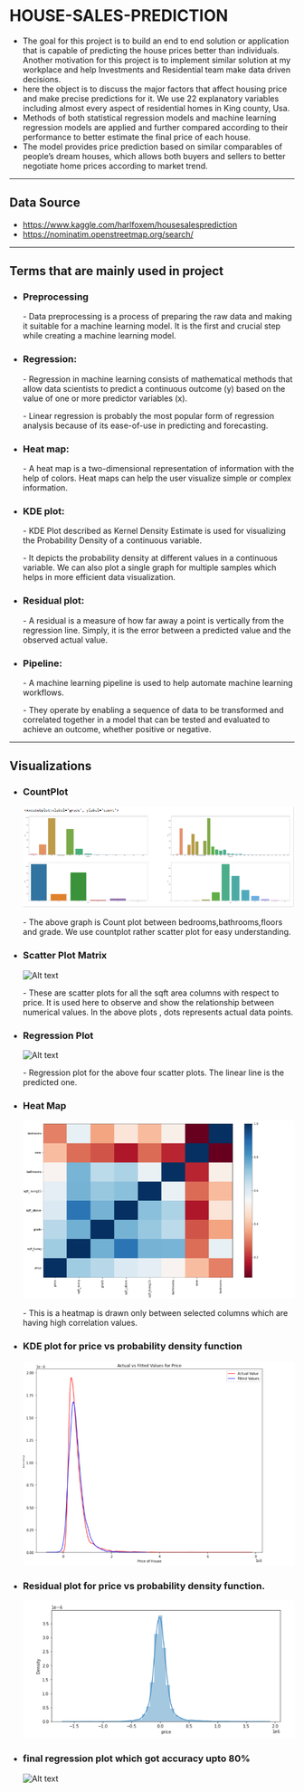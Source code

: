 # HOUSE-SALES-PREDICTION
* The goal for this project is to build an end to end solution or application that is capable of predicting the house prices better than individuals. Another motivation for this project is to implement similar solution at my workplace and help Investments and Residential team make data driven decisions.
* here the object is to discuss the major factors that affect housing price and make precise predictions for it. We use 22  explanatory variables including almost every aspect of residential homes in King county, Usa.
*  Methods of both statistical regression models and machine learning regression models are applied and further compared according to their performance to better estimate the final price of each house. 
*  The model provides price prediction based on similar comparables of people’s dream houses, which allows both buyers and sellers to better negotiate home prices according to market trend.

 - - - -
 
 ## Data Source
 * https://www.kaggle.com/harlfoxem/housesalesprediction 
 * https://nominatim.openstreetmap.org/search/  
 ---------------------------------------

## Terms that are mainly used in project
 
* ### Preprocessing
   \- Data preprocessing is a process of preparing the raw data and making it suitable for a machine learning model. It is the first and crucial step while creating a machine learning model.

* ### Regression:
   \- Regression in machine learning consists of mathematical methods that allow data scientists to predict a continuous outcome (y) based on the value of one or more predictor variables (x). 
   
   \- Linear regression is probably the most popular form of regression analysis because of its ease-of-use in predicting and forecasting.

* ### Heat map:
   \- A heat map is a two-dimensional representation of information with the help of colors. Heat maps can help the user visualize simple or complex information.

* ### KDE plot:
   \- KDE Plot described as Kernel Density Estimate is used for visualizing the Probability Density of a continuous variable. 
   
   \- It depicts the probability density at different values in a continuous variable. We can also plot a single graph for multiple samples which helps in more efficient data visualization.
   
* ### Residual plot:
   \- A residual is a measure of how far away a point is vertically from the regression line. Simply, it is the error between a predicted value and the observed actual value.
   
* ### Pipeline:
   \- A machine learning pipeline is used to help automate machine learning workflows. 
   
   \- They operate by enabling a sequence of data to be transformed and correlated together in a model that can be tested and evaluated to achieve an outcome, whether positive or negative.
   
---------------------------------------

## Visualizations 
 * ### CountPlot
    ![Alt text](https://github.com/kurdush/HOUSE-SALES-PREDICTION/blob/7a99ef4b580dc5ae87a026a24082181b22965193/Images/count_plot.png)
    
    \- The above graph is Count plot between bedrooms,bathrooms,floors and grade. We use countplot rather scatter plot for easy understanding.
    
* ### Scatter Plot Matrix
   ![Alt text]()
   
   \- These are  scatter plots for all the sqft area columns with respect to price. It is used here to observe and show the relationship between numerical values. In the above plots , dots represents actual data points.
   
 
 * ### Regression Plot
    ![Alt text]()
    
    \- Regression plot for the above four scatter plots. The linear line is the predicted one.
 
 * ### Heat Map
    ![Alt text](https://github.com/kurdush/HOUSE-SALES-PREDICTION/blob/6382df4e9d650ff70c529a261ec0542c539d79c8/Images/heatmap.png)
    
    \- This is a heatmap is drawn only between selected columns which are having high correlation values. 
 
 * ### KDE plot for price vs probability density function
    ![Alt text](https://github.com/kurdush/HOUSE-SALES-PREDICTION/blob/8367dd7b131cbf18e527687a84979346fe5a9e5e/Images/KDE_plot_for_price_vs_probability_density_function.png)
  
 * ### Residual plot for price vs probability density function.
    ![Alt text](https://github.com/kurdush/HOUSE-SALES-PREDICTION/blob/2cb057bfaae208efdaf191c375b5d2dead9088d1/Images/Residual_plot_for_price_vs_probability_density_function.png)
    
 * ###  final regression plot which got accuracy upto 80%
    ![Alt text]()
    
  

   

   
   




